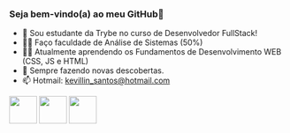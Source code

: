 ### Seja bem-vindo(a) ao meu GitHub👋

- 🔭 Sou estudante da Trybe no curso de Desenvolvedor FullStack!
- 👨‍🏫 Faço faculdade de Análise de Sistemas (50%)
- 👩‍💻 Atualmente aprendendo os Fundamentos de Desenvolvimento WEB (CSS, JS e HTML)
- 🌱 Sempre fazendo novas descobertas.
- 📫 Hotmail: kevillin_santos@hotmail.com

<div class="logos">
<img src="https://cdn.jsdelivr.net/gh/devicons/devicon/icons/html5/html5-original-wordmark.svg" height="50px" width="50px"/>
<img src="https://cdn.jsdelivr.net/gh/devicons/devicon/icons/css3/css3-original-wordmark.svg" height="50px" width="50px"/>
<img src="https://cdn.jsdelivr.net/gh/devicons/devicon/icons/javascript/javascript-original.svg" height="50px" width="50px"/>
</div>

<style>
    .logos {
        display: inline-block;
        vertical-align: baseline;
    }
</style>